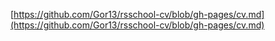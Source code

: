 [https://github.com/Gor13/rsschool-cv/blob/gh-pages/cv.md](https://github.com/Gor13/rsschool-cv/blob/gh-pages/cv.md)